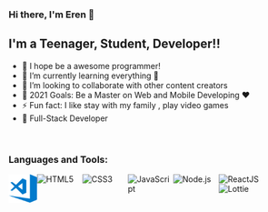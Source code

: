 ### Hi there, I'm Eren  👋


## I'm a Teenager, Student, Developer!!

- 🔭 I hope be a awesome programmer!
- 🌱 I’m currently learning everything 🤣
- 👯 I’m looking to collaborate with other content creators
- 🥅 2021 Goals: Be a Master on Web and Mobile Developing ❤️
- ⚡ Fun fact: I like stay with my family , play video games
- 🐍 Full-Stack Developer




<br />

### Languages and Tools:

<img title="Visual Studio Code" align="left" alt="Visual Studio Code" width="50px" src="https://raw.githubusercontent.com/github/explore/80688e429a7d4ef2fca1e82350fe8e3517d3494d/topics/visual-studio-code/visual-studio-code.png" />


<img title="HTML5" align="left" alt="HTML5" width="80px" src="https://cdn.pixabay.com/photo/2017/08/05/11/16/logo-2582748_1280.png"/>
 
<img title="CSS3" align="left" alt=" CSS3" width="80px" src="https://seeklogo.net/wp-content/uploads/2014/11/CSS3-logo-vector-400x400.png" />


<img title="JavaScript" align="left" alt="JavaScript" width="80px" src="https://miro.medium.com/max/1052/1*DN7ToydkJZEdVaJVK_Nhvw.png" />

<img title="Node.JS" align="left" alt="Node.js" width="80px" height="70px" src="https://demiremre.com/content/images/2019/02/nodejs.png" />
 
<img title="ReactJS" align="left" alt="ReactJS" width="80px" src="https://www.cloudanalogy.co.uk/wp-content/uploads/2019/06/react.png" />

<img title="Lottie Files Animation" align="left" alt="Lottie" width="80px" src="https://airbnb.io/img/projects/lottie-docs.png" />










